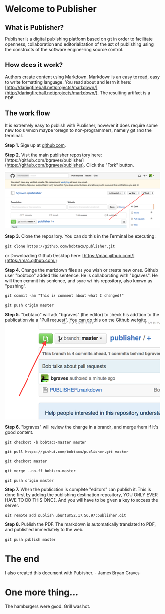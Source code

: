 Welcome to Publisher
====================

What is Publisher?
------------------

Publisher is a digital publishing platform based on git in order to facilitate openness, collaboration and editorialization of the act of publishing using the constructs of the software engineering source control.

How does it work?
-----------------

Authors create content using Markdown.  Markdown is an easy to read, easy to write formatting language.  You read about and learn it here: [http://daringfireball.net/projects/markdown/](http://daringfireball.net/projects/markdown/).  The resulting artifact is a PDF.

The work flow
-------------

It is extremely easy to publish with Publisher, however it does require some new tools which maybe foreign to non-programmers, namely git and the terminal.

**Step 1.**
Sign up at [github.com](http://github.com).

**Step 2.**
Visit the main publisher repository here: [https://github.com/bgraves/publisher](https://github.com/bgraves/publisher).  Click the "Fork" button.

![Fork image](fork.png "Fork")

**Step 3.**
Clone the repository.  You can do this in the Terminal be executing:

`git clone https://github.com/bobtaco/publisher.git`

or Downloading Github Desktop here: [https://mac.github.com/](https://mac.github.com/)

**Step 4.**
Change the markdown files as you wish or create new ones. Github user "bobtaco" added this sentence. He is collaborating with "bgraves".  He will then commit his sentence, and sync w/ his repository, also known as "pushing".

`git commit -am "This is comment about what I changed!"`

`git push origin master`

**Step 5.**
"bobtaco" will ask "bgraves" (the editor) to check his addition to the publication via a "Pull request".  You can do this on the Github website.
![Pull image](pull.png "Pulling")

**Step 6.**
"bgraves" will review the change in a branch, and merge them if it's good content.

`git checkout -b bobtaco-master master`

`git pull https://github.com/bobtaco/publisher.git master`

`git checkout master`

`git merge --no-ff bobtaco-master`

`git push origin master`

**Step 7.**
When the publication is complete "editors" can publish it.  This is done first by adding the publishing destination repository, YOU ONLY EVER HAVE TO DO THIS ONCE.  And you will have to be given a key to access the server.

`git remote add publish ubuntu@52.17.56.97:publisher.git`



**Step 8.**
Publish the PDF.  The markdown is automatically translated to PDF, and published immediately to the web.

`git push publish master`

The end
=======

I also created this document with Publisher. - James Bryan Graves

One more thing...
=================

The hamburgers were good.  Grill was hot.

